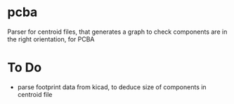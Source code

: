 # pcba

Parser for centroid files, that generates a graph to check components are in the right orientation, for PCBA

# To Do

* parse footprint data from kicad, to deduce size of components in centroid file 
